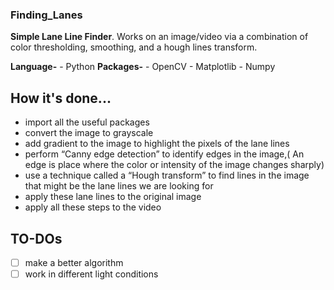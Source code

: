 ### Finding_Lanes

**Simple Lane Line Finder**. Works on an image/video via a combination of color thresholding, smoothing, and a hough lines transform.

**Language-** - Python
**Packages-** - OpenCV
              - Matplotlib
              - Numpy
               
## How it's done...

- import all the useful packages
- convert the image to grayscale
- add gradient to the image to highlight the pixels of the lane lines
- perform “Canny edge detection” to identify edges in the image,( An edge is place where the color or intensity of the image changes         sharply)
- use a technique called a “Hough transform” to find lines in the image that might be the lane lines we are looking for
- apply these lane lines to the original image
- apply all these steps to the video

## TO-DOs

- [ ] make a better algorithm
- [ ] work in different light conditions 
